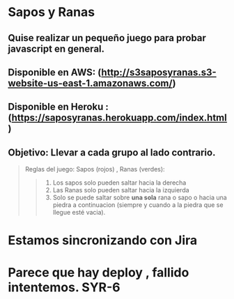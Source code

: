 # Sapos y Ranas
## Quise realizar un pequeño juego para probar javascript en general.
## Disponible en AWS: (http://s3saposyranas.s3-website-us-east-1.amazonaws.com/)
## Disponible en Heroku : (https://saposyranas.herokuapp.com/index.html)
## Objetivo: Llevar a cada grupo al lado contrario.

> Reglas del juego: Sapos (rojos) , Ranas (verdes):
>> 1. Los sapos solo pueden saltar hacia la derecha
>> 2. Las Ranas solo pueden saltar hacia la izquierda
>> 3. Solo se puede saltar sobre __una sola__ rana o sapo o hacia una piedra a continuacion (siempre y cuando a la piedra que se llegue esté vacia).


# Estamos sincronizando con Jira
# Parece que hay deploy , fallido intentemos. SYR-6